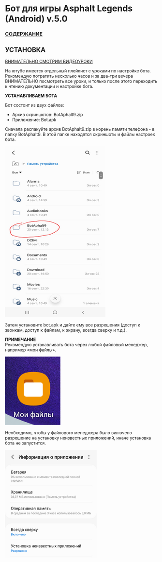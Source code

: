  # __Бот для игры Asphalt Legends (Android) v.5.0__

### [СОДЕРЖАНИЕ](https://github.com/AUTOPILOTyoutube/bot-asphalt-legends-android/blob/main/README.md)

 ## УСТАНОВКА

[ВНИМАТЕЛЬНО СМОТРИМ ВИДЕОУРОКИ](https://youtube.com/playlist?list=PLNW6eUpTV-FJ5mItgj27lEKQi2SoLmk7s)

На ютубе имеется отдельный плейлист с уроками по настройке бота. Рекомендую потратить несколько часов и за два-три вечера ВНИМАТЕЛЬНО посмотреть все уроки, и только после этого переходить к чтению документации и настройке бота. 

__УСТАНАВЛИВАЕМ БОТА__

 Бот состоит из двух файлов:
 - Архив скриншотов: BotAphalt9.zip
 - Приложение: Bot.apk

Сначала распакуйте архив BotAphalt9.zip в корень памяти телефона - в папку BotAphalt9. В этой папке находятся скриншоты и файлы настроек бота.

![Иллюстрация к проекту](https://github.com/autopilotyoutube/bot-asphalt-legends-android/raw/main/files/pictures/03_install/zip.png)

Затем установите bot.apk и дайте ему все разрешения (доступ к звонкам, доступ к файлам, к экрану, всегда сверху и т.д.).

__ПРИМЕЧАНИЕ__  
Рекомендую устанавливать бота через любой файловый менеджер, например «мои файлы». 

![Иллюстрация к проекту](https://github.com/autopilotyoutube/bot-asphalt-legends-android/raw/main/files/pictures/03_install/my_folder.png)

Необходимо, чтобы у файлового менеджера было включено разрешение на установку неизвестных приложений, иначе установка бота не запустится.

![Иллюстрация к проекту](https://github.com/autopilotyoutube/bot-asphalt-legends-android/raw/main/files/pictures/03_install/resolutions.png)